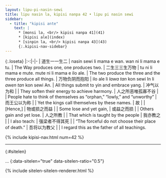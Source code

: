 ```yaml
---
layout: lipu-pi-nasin-sewi
title: lipu nasin la, kipisi nanpa 42 • lipu pi nasin sewi
sidebar:
  - title: "kipisi ante"
    text: |
      * [monsi la, <br/> kipisi nanpa 41](41)
      * [kipisi ale](index)
      * [sinpin la, <br/> kipisi nanpa 43](43)
      {:.kipisi-nav-sidebar}
---
```


{:.loseta}
|:-:|-|-
| 道生一<wbr/>一生二   | nasin sewi li mama e wan. wan ni li mama e tu.   | The Way produces one, one produces two.
| 二生三<wbr/>三生万物 | tu ni li mama e mute. mute ni li mama e ilo ale. | The two produce the three and the three produce all things.
| 万物负阴而抱阳       | ilo ale li _lawa tan_ kon sewi In li _awen tan_ kon sewi An. | All things submit to yin and embrace yang.
| 冲气以为和           |  | They soften their energy to achieve harmony.
| 人之所恶<wbr/>唯孤<wbr/>寡<wbr/>不谷 |  | People hate to think of themselves as “orphan,” “lowly,” and “unworthy”
| 而王公以为称         |  | Yet the kings call themselves by these names.
| 故                   |  | [Hence,]
| 物或损之而益         |  | Some lose and yet gain,
| 或益之而损           |  | Others gain and yet lose.
| 人之所教             |  | That which is taught by the people
| 我亦教之             |  | I also teach:
| 强梁者不得其死       |  | “The forceful do not choose their place of death.”
| 吾将以为教父         |  | I regard this as the father of all teachings.

{% include kipisi-nav.html num=42 %}

-------
{:#sitelen}

...
{:data-sitelen="true" data-sitelen-ratio="0.5"}

{% include sitelen-sitelen-renderer.html %}
